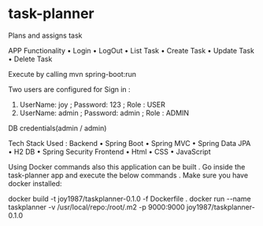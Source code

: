# task-planner
Plans and assigns task


APP Functionality 
•	Login
•	LogOut
•	List Task 
•	Create Task
•	Update Task 
•	Delete Task 

Execute by calling mvn spring-boot:run

Two users are configured for Sign in :
1.	UserName: joy  ; Password: 123 ; Role : USER
2.	UserName: admin  ; Password: admin   ; Role : ADMIN


DB credentials(admin / admin)


Tech Stack Used :
Backend 
•	Spring Boot 
•	Spring MVC
•	Spring Data JPA 
•	H2 DB 
•	Spring Security 
Frontend
•	Html
•	CSS
•	JavaScript


Using Docker commands also this application can be built . 
Go inside the task-planner app and execute the below commands . Make sure you have docker installed:

docker build -t joy1987/taskplanner-0.1.0 -f Dockerfile .
docker run --name taskplanner -v /usr/local/repo:/root/.m2  -p 9000:9000  joy1987/taskplanner-0.1.0
